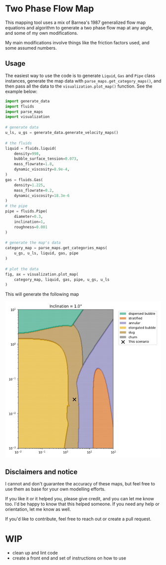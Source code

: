 # Two Phase Flow Map

This mapping tool uses a mix of Barnea's 1987 generalized flow map equations and algorithm to generate a two phase flow map at any angle, and some of my own modifications. 

My main modifications involve things like the friction factors used, and some assumed numbers.

## Usage 

The easiest way to use the code is to generate `Liquid`, `Gas` and `Pipe` class instances, generate the map data with `parse_maps.get_category_maps()`, and then pass all the data to the  `visualization.plot_map()` function. See the example below:

```python
import generate_data
import fluids
import parse_maps
import visualization

# generate data
u_ls, u_gs = generate_data.generate_velocity_maps()

# the fluids
liquid = fluids.liquid(
    density=998,
    bubble_surface_tension=0.073, 
    mass_flowrate=1.8,
    dynamic_viscosity=8.9e-4,
)
gas = fluids.Gas(
    density=1.225, 
    mass_flowrate=0.2, 
    dynamic_viscosity=18.3e-6
)
# the pipe
pipe = fluids.Pipe(
    diameter=0.3, 
    inclination=1, 
    roughness=0.001
)

# generate the map's data
category_map = parse_maps.get_categories_maps(
    u_gs, u_ls, liquid, gas, pipe
)

# plot the data
fig, ax = visualization.plot_map(
    category_map, liquid, gas, pipe, u_gs, u_ls
)
```

This will generate the following map 

![inclination_1](./images/inclination_1.png)

## Disclaimers and notice

I cannot and don't guarantee the accuracy of these maps, but feel free to use them as base for your own modelling efforts. 

If you like it or it helped you, please give credit, and you can let me know too. I'd be happy to know that this helped someone. If you need any help or orientation, let me know as well.

If you'd like to contribute, feel free to reach out or create a pull request.

# WIP

- clean up and lint code
- create a front end and set of instructions on how to use

